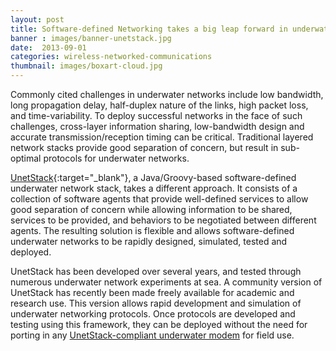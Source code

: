 ```yaml
---
layout: post
title: Software-defined Networking takes a big leap forward in underwater communications
banner : images/banner-unetstack.jpg
date:  2013-09-01
categories: wireless-networked-communications
thumbnail: images/boxart-cloud.jpg
---
```


Commonly cited challenges in underwater networks include low bandwidth, long propagation delay, half-duplex nature of the links, high packet loss, and time-variability. To deploy successful networks in the face of such challenges, cross-layer information sharing, low-bandwidth design and accurate transmission/reception timing can be critical. Traditional layered network stacks provide good separation of concern, but result in sub-optimal protocols for underwater networks.

[UnetStack](https://www.unetstack.net){:target="_blank"}, a Java/Groovy-based software-defined underwater network stack, takes a different approach. It consists of a collection of software agents that provide well-defined services to allow good separation of concern while allowing information to be shared, services to be provided, and behaviors to be negotiated between different agents. The resulting solution is flexible and allows software-defined underwater networks to be rapidly designed, simulated, tested and deployed.

UnetStack has been developed over several years, and tested through numerous underwater network experiments at sea.  A community version of UnetStack has recently been made freely available for academic and research use.  This version allows rapid development and simulation of underwater networking protocols.  Once protocols are developed and testing using this framework, they can be deployed without the need for porting in any [UnetStack-compliant underwater modem]({{site.baseurl}}/products) for field use.
